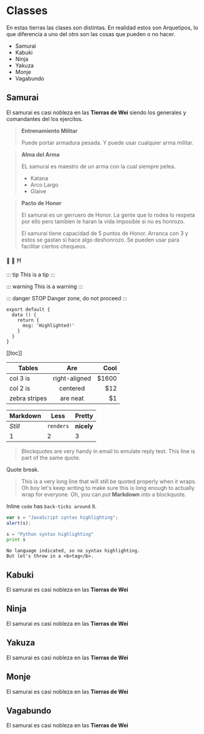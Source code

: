 # Classes

En estas tierras las clases son distintas. En realidad estos son Arquetipos, lo que diferencia a uno del otro son las cosas que pueden o no hacer.

* Samurai
* Kabuki
* Ninja
* Yakuza
* Monje
* Vagabundo

## Samurai

El samurai es casi nobleza en las **Tierras de Wei** siendo los generales y comandantes del los ejercitos.

> **Entrenamiento Militar**
>
> Puede portar armadura pesada. Y puede usar cualquier arma militar.
> 

> **Alma del Arma**
>
> EL samurai es maestro de un arma con la cual siempre pelea.
> - Katana
> - Arco Largo
> - Glaive

> **Pacto de Honor**
>
> El samurai es un gerruero de Honor. La gente que lo rodea lo respeta por ello pero tambien le haran la vida imposible si no es honrozo.
>
> El samurai tiene capacidad de 5 puntos de Honor. Arranca con 3 y estos se gastan si hace algo deshonrozo. Se pueden usar para facilitar ciertos chequeos.

:kimono:
:crossed_flags:
:shinto_shrine:

::: tip
This is a tip
:::

::: warning
This is a warning
:::

::: danger STOP
Danger zone, do not proceed
:::

``` js{4}
export default {
  data () {
    return {
      msg: 'Highlighted!'
    }
  }
}
```

[[toc]]

| Tables        | Are           | Cool  |
| ------------- |:-------------:| -----:|
| col 3 is      | right-aligned | $1600 |
| col 2 is      | centered      |   $12 |
| zebra stripes | are neat      |    $1 |

Markdown | Less | Pretty
--- | --- | ---
*Still* | `renders` | **nicely**
1 | 2 | 3

> Blockquotes are very handy in email to emulate reply text.
> This line is part of the same quote.

Quote break.

> This is a very long line that will still be quoted properly when it wraps. Oh boy let's keep writing to make sure this is long enough to actually wrap for everyone. Oh, you can *put* **Markdown** into a blockquote.

Inline `code` has `back-ticks around` it.


```javascript
var s = "JavaScript syntax highlighting";
alert(s);
```
 
```python
s = "Python syntax highlighting"
print s
```
 
```
No language indicated, so no syntax highlighting. 
But let's throw in a <b>tag</b>.
```

## Kabuki

El samurai es casi nobleza en las **Tierras de Wei** 


## Ninja

El samurai es casi nobleza en las **Tierras de Wei** 


## Yakuza

El samurai es casi nobleza en las **Tierras de Wei** 


## Monje

El samurai es casi nobleza en las **Tierras de Wei** 


## Vagabundo

El samurai es casi nobleza en las **Tierras de Wei** 

